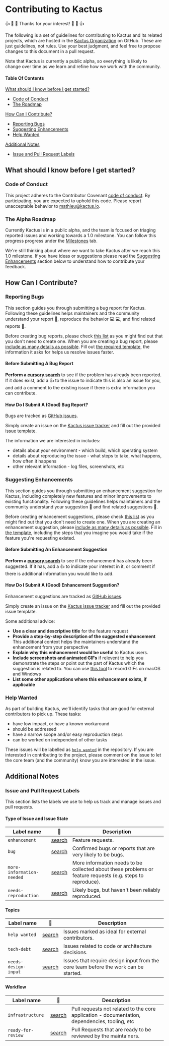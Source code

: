 # Contributing to Kactus

:+1: :tada: :sparkling_heart: Thanks for your interest! :sparkling_heart: :tada: :+1:

The following is a set of guidelines for contributing to Kactus and its
related projects, which are hosted in the [Kactus Organization](https://github.com/kactus-io)
on GitHub. These are just guidelines, not rules. Use your best judgment, and
feel free to propose changes to this document in a pull request.

Note that Kactus is currently a public alpha, so everything is likely to
change over time as we learn and refine how we work with the community.

#### Table Of Contents

[What should I know before I get started?](#what-should-i-know-before-i-get-started)
  * [Code of Conduct](#code-of-conduct)
  * [The Roadmap](#the-roadmap)

[How Can I Contribute?](#how-can-i-contribute)
  * [Reporting Bugs](#reporting-bugs)
  * [Suggesting Enhancements](#suggesting-enhancements)
  * [Help Wanted](#help-wanted)

[Additional Notes](#additional-notes)
  * [Issue and Pull Request Labels](#issue-and-pull-request-labels)

## What should I know before I get started?

### Code of Conduct

This project adheres to the Contributor Covenant [code of conduct](../CODE_OF_CONDUCT.md).
By participating, you are expected to uphold this code.
Please report unacceptable behavior to [mathieu@kactus.io](mailto:mathieu@kactus.io).

### The Alpha Roadmap

Currently Kactus is in a public alpha, and the team is focused on
triaging reported issues and working towards a 1.0 milestone.
You can follow this progress progress under the [Milestones](https://github.com/kactus-io/kactus/milestones)
tab.

We're still thinking about where we want to take Kactus after we reach
this 1.0 milestone. If you have ideas or suggestions please read the [Suggesting Enhancements](#suggesting-enhancements)
section below to understand how to contribute your feedback.

## How Can I Contribute?

### Reporting Bugs

This section guides you through submitting a bug report for Kactus.
Following these guidelines helps maintainers and the community understand your
report :pencil:, reproduce the behavior :computer: :computer:, and find related
reports :mag_right:.

Before creating bug reports, please check [this list](#before-submitting-a-bug-report)
as you might find out that you don't need to create one. When you are creating
a bug report, please [include as many details as possible](#how-do-i-submit-a-good-bug-report).
Fill out [the required template](ISSUE_TEMPLATE.md), the information
it asks for helps us resolve issues faster.

#### Before Submitting A Bug Report

**Perform a [cursory search](https://github.com/kactus-io/kactus/labels/bug)**
to see if the problem has already been reported. If it does exist, add a
:thumbsup: to the issue to indicate this is also an issue for you, and add a
comment to the existing issue if there is extra information you can contribute.

#### How Do I Submit A (Good) Bug Report?

Bugs are tracked as [GitHub issues](https://guides.github.com/features/issues/).

Simply create an issue on the [Kactus issue tracker](https://github.com/kactus-io/kactus/issues/new?template=bug_report.md)
and fill out the provided issue template.

The information we are interested in includes:

 - details about your environment - which build, which operating system
 - details about reproducing the issue - what steps to take, what happens, how
   often it happens
 - other relevant information - log files, screenshots, etc

### Suggesting Enhancements

This section guides you through submitting an enhancement suggestion for
Kactus, including completely new features and minor improvements to
existing functionality. Following these guidelines helps maintainers and the
community understand your suggestion :pencil: and find related suggestions
:mag_right:.

Before creating enhancement suggestions, please check [this list](#before-submitting-an-enhancement-suggestion)
as you might find out that you don't need to create one. When you are creating
an enhancement suggestion, please [include as many details as possible](#how-do-i-submit-a-good-enhancement-suggestion).
Fill in [the template](ISSUE_TEMPLATE.md), including the steps
that you imagine you would take if the feature you're requesting existed.

#### Before Submitting An Enhancement Suggestion

**Perform a [cursory search](https://github.com/kactus-io/kactus/labels/enhancement)**
to see if the enhancement has already been suggested. If it has, add a
:thumbsup: to indicate your interest in it, or comment if there is additional
information you would like to add.

#### How Do I Submit A (Good) Enhancement Suggestion?

Enhancement suggestions are tracked as [GitHub issues](https://guides.github.com/features/issues/).

Simply create an issue on the [Kactus issue tracker](https://github.com/kactus-io/kactus/issues/new?template=feature_request.md)
and fill out the provided issue template.

Some additional advice:

* **Use a clear and descriptive title** for the feature request
* **Provide a step-by-step description of the suggested enhancement**
  This additional context helps the maintainers understand the enhancement from
  your perspective
* **Explain why this enhancement would be useful** to Kactus users.
* **Include screenshots and animated GIFs** if relevent to help you demonstrate
  the steps or point out the part of Kactus which the suggestion is
  related to. You can use [this tool](http://www.cockos.com/licecap/) to record
  GIFs on macOS and Windows
* **List some other applications where this enhancement exists, if applicable**

### Help Wanted

As part of building Kactus, we'll identify tasks that are good for
external contributors to pick up. These tasks:

 - have low impact, or have a known workaround
 - should be addressed
 - have a narrow scope and/or easy reproduction steps
 - can be worked on independent of other tasks

These issues will be labelled as [`help wanted`](https://github.com/kactus-io/kactus/labels/help%20wanted)
in the repository. If you are interested in contributing to the project, please
comment on the issue to let the core team (and the community) know you are
interested in the issue.

## Additional Notes

### Issue and Pull Request Labels

This section lists the labels we use to help us track and manage issues and
pull requests.

#### Type of Issue and Issue State

| Label name | :mag_right: | Description |
| --- | --- | --- |
| `enhancement` | [search](https://github.com/kactus-io/kactus/labels/enhancement) | Feature requests. |
| `bug` | [search](https://github.com/kactus-io/kactus/labels/bug)  | Confirmed bugs or reports that are very likely to be bugs. |
| `more-information-needed` | [search](https://github.com/kactus-io/kactus/labels/more-information-needed) | More information needs to be collected about these problems or feature requests (e.g. steps to reproduce). |
| `needs-reproduction` | [search](https://github.com/kactus-io/kactus/labels/needs-reproduction)  | Likely bugs, but haven't been reliably reproduced. |

#### Topics

| Label name | :mag_right: | Description |
| --- | --- | --- |
| `help wanted` | [search](https://github.com/kactus-io/kactus/labels/help%20wanted)  | Issues marked as ideal for external contributors. |
| `tech-debt` | [search](https://github.com/kactus-io/kactus/labels/tech-debt) | Issues related to code or architecture decisions. |
| `needs-design-input` | [search](https://github.com/kactus-io/kactus/labels/needs-design-input)  | Issues that require design input from the core team before the work can be started. |

#### Workflow

| Label name | :mag_right: | Description |
| --- | --- | --- |
| `infrastructure` | [search](https://github.com/kactus-io/kactus/labels/infrastructure) | Pull requests not related to the core application - documentation, dependencies, tooling, etc |
| `ready-for-review` | [search](https://github.com/kactus-io/kactus/labels/ready-for-review)  | Pull Requests that are ready to be reviewed by the maintainers. |
